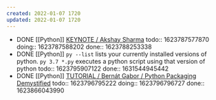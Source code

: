 ```yaml
---
created: 2022-01-07 1720
updated: 2022-01-07 1720
---
```

- DONE [[Python]] [KEYNOTE / Akshay Sharma](https://youtu.be/Jmly1Jfbhak?list=PL2Uw4_HvXqvYk1Y5P8kryoyd83L_0Uk5K)
  todo:: 1623787577870
  doing:: 1623787588202
  done:: 1623788253338
- DONE [[Python]] `py --list` lists your currently installed versions of python. `py 3.7 *.py` executes a python script using that version of python
  todo:: 1623795907122
  done:: 1631544945442
- DONE [[Python]] [TUTORIAL / Bernát Gabor / Python Packaging Demystified](https://youtu.be/ApDThpsr2Fw?list=PL2Uw4_HvXqvYk1Y5P8kryoyd83L_0Uk5K)
  todo:: 1623796795222
  doing:: 1623796796727
  done:: 1623866043990
